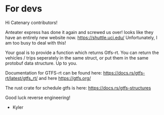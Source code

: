 # For devs

Hi Catenary contributors!

Anteater express has done it again and screwed us over! looks like they have an entirely new website now.
https://shuttle.uci.edu/ Unfortunately, I am too busy to deal with this!

Your goal is to provide a function which returns Gtfs-rt. You can return the vehicles / trips seperately in the same struct, or put them in the same protobuf data structure. Up to you.

Documentation for GTFS-rt can be found here:
https://docs.rs/gtfs-rt/latest/gtfs_rt/
and here https://gtfs.org/

The rust crate for schedule gtfs is here: https://docs.rs/gtfs-structures

Good luck reverse engineering!
- Kyler
